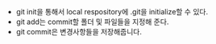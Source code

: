 - git init을 통해서 local respository에 .git을 initialize할 수 있다.
- git add는 commit할 폴더 및 파일들을 지정해 준다.
- git commit은 변경사항들을 저장해줍니다. 
